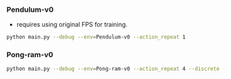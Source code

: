 ### Pendulum-v0
* requires using original FPS for training.

```bash
python main.py --debug --env=Pendulum-v0 --action_repeat 1
```

### Pong-ram-v0
```bash
python main.py --debug --env=Pong-ram-v0 --action_repeat 4 --discrete --bn --warmup 10000
```
